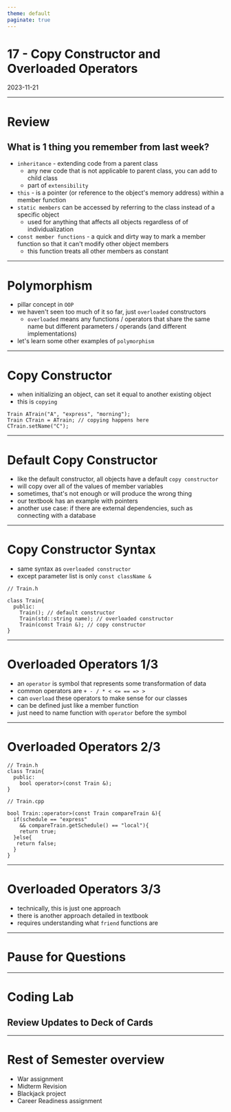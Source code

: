 ```yaml
---
theme: default
paginate: true
---
```


# 17 - Copy Constructor and Overloaded Operators
2023-11-21

---

# Review
## What is 1 thing you remember from last week?

- `inheritance` - extending code from a parent class
  - any new code that is not applicable to parent class, you can add to child class
  - part of `extensibility`
- `this` - is a pointer (or reference to the object's memory address) within a member function
- `static members` can be accessed by referring to the class instead of a specific object
  - used for anything that affects all objects regardless of of individualization
- `const member functions` - a quick and dirty way to mark a member function so that it can't modify other object members
  - this function treats all other members as constant

---

# Polymorphism

- pillar concept in `OOP`
- we haven't seen too much of it so far, just `overloaded` constructors
  - `overloaded` means any functions / operators that share the same name but different parameters / operands (and different implementations)
- let's learn some other examples of `polymorphism`

---

# Copy Constructor

- when initializing an object, can set it equal to another existing object
- this is `copying`

```
Train ATrain("A", "express", "morning");
Train CTrain = ATrain; // copying happens here
CTrain.setName("C");
```

---

# Default Copy Constructor

- like the default constructor, all objects have a default `copy constructor`
- will copy over all of the values of member variables
- sometimes, that's not enough or will produce the wrong thing
- our textbook has an example with pointers
- another use case: if there are external dependencies, such as connecting with a database

---

# Copy Constructor Syntax

- same syntax as `overloaded constructor`
- except parameter list is only `const className &`

```
// Train.h

class Train{
  public:
    Train(); // default constructor
    Train(std::string name); // overloaded constructor
	Train(const Train &); // copy constructor
}

```

---

# Overloaded Operators 1/3

- an `operator` is symbol that represents some transformation of data
- common operators are `+ - / * < <= == => >`
- can `overload` these operators to make sense for our classes
- can be defined just like a member function
- just need to name function with `operator` before the symbol

---

# Overloaded Operators 2/3

```
// Train.h
class Train{
  public:
    bool operator>(const Train &);
}

// Train.cpp

bool Train::operator>(const Train compareTrain &){
  if(schedule == "express"
    && compareTrain.getSchedule() == "local"){
    return true;
  }else{
   return false;
  }
}

```

---

# Overloaded Operators 3/3

- technically, this is just one approach
- there is another approach detailed in textbook
- requires understanding what `friend` functions are

---

# Pause for Questions

---

# Coding Lab
## Review Updates to Deck of Cards

---

# Rest of Semester overview

- War assignment
- Midterm Revision
- Blackjack project
- Career Readiness assignment

